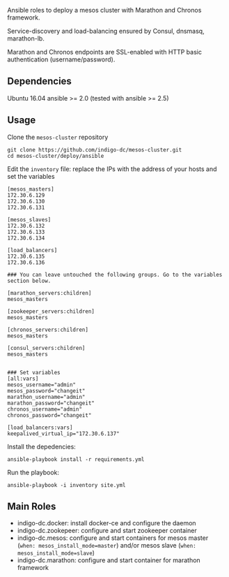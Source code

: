 Ansible roles to deploy a mesos cluster with Marathon and Chronos framework.

Service-discovery and load-balancing ensured by Consul, dnsmasq, marathon-lb.

Marathon and Chronos endpoints are SSL-enabled with HTTP basic authentication (username/password).

## Dependencies
Ubuntu 16.04
ansible >= 2.0
(tested with ansible >= 2.5)


## Usage

Clone the `mesos-cluster` repository

```
git clone https://github.com/indigo-dc/mesos-cluster.git
cd mesos-cluster/deploy/ansible
```

Edit the `inventory` file: replace the IPs with the address of your hosts and set the variables
````
[mesos_masters]
172.30.6.129
172.30.6.130
172.30.6.131

[mesos_slaves]
172.30.6.132
172.30.6.133
172.30.6.134

[load_balancers]
172.30.6.135
172.30.6.136

### You can leave untouched the following groups. Go to the variables section below.

[marathon_servers:children]
mesos_masters

[zookeeper_servers:children]
mesos_masters

[chronos_servers:children]
mesos_masters

[consul_servers:children]
mesos_masters


### Set variables
[all:vars]
mesos_username="admin"
mesos_password="changeit"
marathon_username="admin"
marathon_password="changeit"
chronos_username="admin"
chronos_password="changeit"

[load_balancers:vars]
keepalived_virtual_ip="172.30.6.137"
````

Install the depedencies:
```
ansible-playbook install -r requirements.yml
```


Run the playbook:
````
ansible-playbook -i inventory site.yml
````


## Main Roles
- indigo-dc.docker: install docker-ce and configure the daemon
- indigo-dc.zookepeer: configure and start zookeeper container
- indigo-dc.mesos: configure and start containers for mesos master (`when: mesos_install_mode=master`) and/or mesos slave (`when: mesos_install_mode=slave`) 
- indigo-dc.marathon: configure and start container for marathon framework

